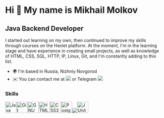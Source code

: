 Hi 👋 My name is Mikhail Molkov
===============================

Java Backend Developer
----------------------

I started out learning on my own, then continued to improve my skills through courses on the Hexlet platform. At the moment, I'm in the learning stage and have experience in creating small projects, as well as knowledge of HTML, CSS, SQL, HTTP, IP, Linux, Git, and I'm constantly adding to this list.

* 🌍  I'm based in Russia, Nizhniy Novgorod
* ✉️  You can contact me at <a href="mailto:mavolkom@gmail.com"><img src="https://img.icons8.com/?size=22&id=P7UIlhbpWzZm&format=png&color=000000" margin-top:10px></a>
or Telegram <a href="https://t.me/MiVolcom"><img src="https://img.icons8.com/?size=22&id=63306&format=png&color=000000"></a>



### Skills

<p align="left">
<a href="https://www.oracle.com/java/" target="_blank" rel="noreferrer"><img src="https://raw.githubusercontent.com/danielcranney/readme-generator/main/public/icons/skills/java-colored.svg" width="36" height="36" alt="Java" /></a><a href="https://git-scm.com/" target="_blank" rel="noreferrer"><img src="https://raw.githubusercontent.com/danielcranney/readme-generator/main/public/icons/skills/git-colored.svg" width="36" height="36" alt="Git" /></a><a href="https://www.gnu.org/software/bash/" target="_blank" rel="noreferrer"><img src="https://raw.githubusercontent.com/danielcranney/readme-generator/main/public/icons/skills/gnubash.svg" width="36" height="36" alt="GNU Bash" /></a><a href="https://developer.mozilla.org/en-US/docs/Glossary/HTML5" target="_blank" rel="noreferrer"><img src="https://raw.githubusercontent.com/danielcranney/readme-generator/main/public/icons/skills/html5-colored.svg" width="36" height="36" alt="HTML5" /></a><a href="https://www.w3.org/TR/CSS/#css" target="_blank" rel="noreferrer"><img src="https://raw.githubusercontent.com/danielcranney/readme-generator/main/public/icons/skills/css3-colored.svg" width="36" height="36" alt="CSS3" /></a><a href="https://www.postgresql.org/" target="_blank" rel="noreferrer"><img src="https://raw.githubusercontent.com/danielcranney/readme-generator/main/public/icons/skills/postgresql-colored.svg" width="36" height="36" alt="PostgreSQL" /></a><a href="https://www.jetbrains.com/idea/"><img src="https://img.icons8.com/?size=36&id=61466&format=png&color=000000"></a><a href="https://junit.org/junit5/"><img src="https://github.com/MiVolcom/MiVolcom/assets/150587919/f183ab2f-4753-49b6-ba3b-37fa6025d31c" width="36" height="36" alt="JUnit5" /></a>
</p>
